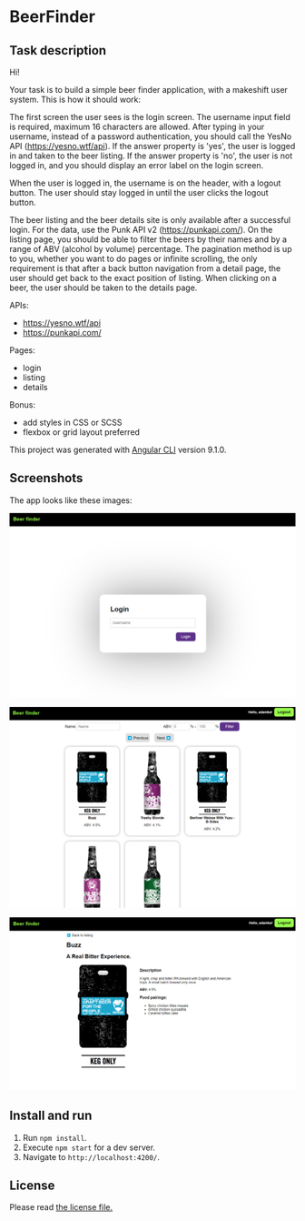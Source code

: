 # BeerFinder

## Task description

Hi!

Your task is to build a simple beer finder application, with a makeshift user system. This is how it should work:

The first screen the user sees is the login screen. The username input field is required, maximum 16 characters are allowed. After typing in your username, instead of a password authentication, you should call the YesNo API (https://yesno.wtf/api). If the answer property is 'yes', the user is logged in and taken to the beer listing. If the answer property is 'no', the user is not logged in, and you should display an error label on the login screen.

When the user is logged in, the username is on the header, with a logout button. The user should stay logged in until the user clicks the logout button.

The beer listing and the beer details site is only available after a successful login. For the data, use the Punk API v2 (https://punkapi.com/). On the listing page, you should be able to filter the beers by their names and by a range of ABV (alcohol by volume) percentage. The pagination method is up to you, whether you want to do pages or infinite scrolling, the only requirement is that after a back button navigation from a detail page, the user should get back to the exact position of listing. When clicking on a beer, the user should be taken to the details page.

APIs:

- https://yesno.wtf/api
- https://punkapi.com/

Pages:

- login
- listing
- details

Bonus:

- add styles in CSS or SCSS
- flexbox or grid layout preferred

This project was generated with [Angular CLI](https://github.com/angular/angular-cli) version 9.1.0.

## Screenshots

The app looks like these images:

![Login](doc/01-login.png "Login page")

![Listing](doc/02-listing.png "Listing screen")

![Product](doc/03-product.png "Product screen")

## Install and run

1. Run `npm install`.
2. Execute `npm start` for a dev server.
3. Navigate to `http://localhost:4200/`.

## License

Please read [the license file.](LICENSE)

